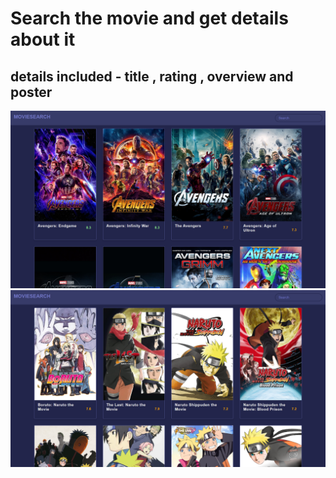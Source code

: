 # Search the movie and get details about it 
## details included - title , rating , overview and poster

![image 1](project_images/image1.png)
![image 2](project_images/image2.png)